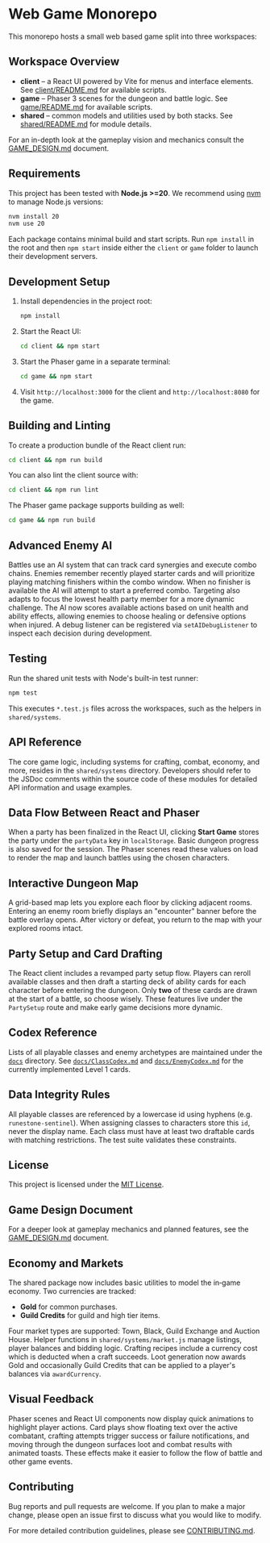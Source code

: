 # Web Game Monorepo

This monorepo hosts a small web based game split into three workspaces:

## Workspace Overview

- **client** – a React UI powered by Vite for menus and interface elements.
  See [client/README.md](client/README.md) for available scripts.
- **game** – Phaser 3 scenes for the dungeon and battle logic.
  See [game/README.md](game/README.md) for available scripts.
- **shared** – common models and utilities used by both stacks.
  See [shared/README.md](shared/README.md) for module details.

For an in-depth look at the gameplay vision and mechanics consult the
[GAME_DESIGN.md](GAME_DESIGN.md) document.

## Requirements

This project has been tested with **Node.js >=20**. We recommend using
[nvm](https://github.com/nvm-sh/nvm) to manage Node.js versions:

```bash
nvm install 20
nvm use 20
```

Each package contains minimal build and start scripts. Run `npm install` in the
root and then `npm start` inside either the `client` or `game` folder to launch
their development servers.

## Development Setup

1. Install dependencies in the project root:
   ```bash
   npm install
   ```
2. Start the React UI:
   ```bash
   cd client && npm start
   ```
3. Start the Phaser game in a separate terminal:
   ```bash
   cd game && npm start
   ```
4. Visit `http://localhost:3000` for the client and `http://localhost:8080` for the game.

## Building and Linting

To create a production bundle of the React client run:

```bash
cd client && npm run build
```

You can also lint the client source with:

```bash
cd client && npm run lint
```

The Phaser game package supports building as well:

```bash
cd game && npm run build
```

## Advanced Enemy AI

Battles use an AI system that can track card synergies and execute combo
chains. Enemies remember recently played starter cards and will prioritize
playing matching finishers within the combo window. When no finisher is
available the AI will attempt to start a preferred combo. Targeting also adapts
to focus the lowest health party member for a more dynamic challenge.
The AI now scores available actions based on unit health and ability effects,
allowing enemies to choose healing or defensive options when injured. A debug
listener can be registered via `setAIDebugListener` to inspect each decision
during development.

## Testing

Run the shared unit tests with Node's built-in test runner:

```bash
npm test
```

This executes `*.test.js` files across the workspaces, such as the helpers in
`shared/systems`.

## API Reference

The core game logic, including systems for crafting, combat, economy, and more, resides in the `shared/systems` directory. Developers should refer to the JSDoc comments within the source code of these modules for detailed API information and usage examples.

## Data Flow Between React and Phaser

When a party has been finalized in the React UI, clicking **Start Game**
stores the party under the `partyData` key in `localStorage`. Basic dungeon
progress is also saved for the session. The Phaser scenes read these values on
load to render the map and launch battles using the chosen characters.

## Interactive Dungeon Map

A grid-based map lets you explore each floor by clicking adjacent rooms. Entering
an enemy room briefly displays an "encounter" banner before the battle overlay
opens. After victory or defeat, you return to the map with your explored rooms
intact.

## Party Setup and Card Drafting

The React client includes a revamped party setup flow. Players can reroll
available classes and then draft a starting deck of ability cards for each
character before entering the dungeon. Only **two** of these cards are
drawn at the start of a battle, so choose wisely. These features live under the
`PartySetup` route and make early game decisions more dynamic.

## Codex Reference

Lists of all playable classes and enemy archetypes are maintained under the
[`docs`](docs) directory. See
[`docs/ClassCodex.md`](docs/ClassCodex.md) and
[`docs/EnemyCodex.md`](docs/EnemyCodex.md) for the currently implemented
Level&nbsp;1 cards.

## Data Integrity Rules

All playable classes are referenced by a lowercase id using hyphens (e.g. `runestone-sentinel`). When assigning classes to characters store this `id`, never the display name. Each class must have at least two draftable cards with matching restrictions. The test suite validates these constraints.


## License

This project is licensed under the [MIT License](LICENSE).

## Game Design Document

For a deeper look at gameplay mechanics and planned features, see the
[GAME_DESIGN.md](GAME_DESIGN.md) document.

## Economy and Markets

The shared package now includes basic utilities to model the in‑game economy.
Two currencies are tracked:

- **Gold** for common purchases.
- **Guild Credits** for guild and high tier items.

Four market types are supported: Town, Black, Guild Exchange and Auction House.
Helper functions in `shared/systems/market.js` manage listings, player balances
and bidding logic. Crafting recipes include a currency cost which is deducted
when a craft succeeds. Loot generation now awards Gold and occasionally Guild
Credits that can be applied to a player's balances via `awardCurrency`.

## Visual Feedback

Phaser scenes and React UI components now display quick animations
to highlight player actions. Card plays show floating text over the
active combatant, crafting attempts trigger success or failure
notifications, and moving through the dungeon surfaces loot and
combat results with animated toasts. These effects make it easier to
follow the flow of battle and other game events.

## Contributing

Bug reports and pull requests are welcome. If you plan to make a major
change, please open an issue first to discuss what you would like to
modify.

For more detailed contribution guidelines, please see [CONTRIBUTING.md](CONTRIBUTING.md).
